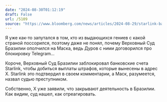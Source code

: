 ```yaml
---
date: "2024-08-30T01:12:19"
draft: False
url: /5109
source: "https://www.bloomberg.com/news/articles/2024-08-29/starlink-bank-accounts-blocked-in-brazil-to-pay-for-fines-imposed-on-musk-s-x"
---
```


Я уже как-то запутался в том, кто из выдающихся гениев с какой страной поссорился, поэтому даже не понял, почему Верховный Суд Бразилии ополчился на Маска, ведь Дуров с ними договорился про блокировку Telegram…

Короче, Верховный Суд Бразилии заблокировал банковские счета Starlink, чтобы добиться выплаты штрафов, которые вынесены в адрес X. Starlink это подтвердил в своем комментарии, а Маск, разумеется, назвал судью преступником. 

Собственно, X уже заявили, что закрывают деятельность в Бразилии. Как видим, суд нашел, как отреагировать.
